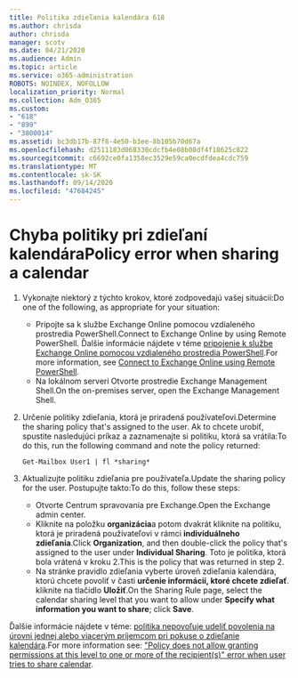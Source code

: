 ```yaml
---
title: Politika zdieľania kalendára 618
ms.author: chrisda
author: chrisda
manager: scotv
ms.date: 04/21/2020
ms.audience: Admin
ms.topic: article
ms.service: o365-administration
ROBOTS: NOINDEX, NOFOLLOW
localization_priority: Normal
ms.collection: Adm_O365
ms.custom:
- "618"
- "899"
- "3800014"
ms.assetid: bc3db17b-87f8-4e50-b3ee-8b105b70d67a
ms.openlocfilehash: d2511183d068330cdcfb4e08b08df4f18625c822
ms.sourcegitcommit: c6692ce0fa1358ec3529e59ca0ecdfdea4cdc759
ms.translationtype: MT
ms.contentlocale: sk-SK
ms.lasthandoff: 09/14/2020
ms.locfileid: "47684245"
---
```

# <a name="policy-error-when-sharing-a-calendar"></a><span data-ttu-id="1dca3-102">Chyba politiky pri zdieľaní kalendára</span><span class="sxs-lookup"><span data-stu-id="1dca3-102">Policy error when sharing a calendar</span></span>

1. <span data-ttu-id="1dca3-103">Vykonajte niektorý z týchto krokov, ktoré zodpovedajú vašej situácii:</span><span class="sxs-lookup"><span data-stu-id="1dca3-103">Do one of the following, as appropriate for your situation:</span></span>
    - <span data-ttu-id="1dca3-104">Pripojte sa k službe Exchange Online pomocou vzdialeného prostredia PowerShell.</span><span class="sxs-lookup"><span data-stu-id="1dca3-104">Connect to Exchange Online by using Remote PowerShell.</span></span> <span data-ttu-id="1dca3-105">Ďalšie informácie nájdete v téme [pripojenie k službe Exchange Online pomocou vzdialeného prostredia PowerShell](https://technet.microsoft.com/library/jj984289%28v=exchg.160%29.aspx).</span><span class="sxs-lookup"><span data-stu-id="1dca3-105">For more information, see [Connect to Exchange Online using Remote PowerShell](https://technet.microsoft.com/library/jj984289%28v=exchg.160%29.aspx).</span></span>
    - <span data-ttu-id="1dca3-106">Na lokálnom serveri Otvorte prostredie Exchange Management Shell.</span><span class="sxs-lookup"><span data-stu-id="1dca3-106">On the on-premises server, open the Exchange Management Shell.</span></span>
2. <span data-ttu-id="1dca3-107">Určenie politiky zdieľania, ktorá je priradená používateľovi.</span><span class="sxs-lookup"><span data-stu-id="1dca3-107">Determine the sharing policy that's assigned to the user.</span></span> <span data-ttu-id="1dca3-108">Ak to chcete urobiť, spustite nasledujúci príkaz a zaznamenajte si politiku, ktorá sa vrátila:</span><span class="sxs-lookup"><span data-stu-id="1dca3-108">To do this, run the following command and note the policy returned:</span></span>

    `
    Get-Mailbox User1 | fl *sharing*
    `

3. <span data-ttu-id="1dca3-109">Aktualizujte politiku zdieľania pre používateľa.</span><span class="sxs-lookup"><span data-stu-id="1dca3-109">Update the sharing policy for the user.</span></span> <span data-ttu-id="1dca3-110">Postupujte takto:</span><span class="sxs-lookup"><span data-stu-id="1dca3-110">To do this, follow these steps:</span></span>
    - <span data-ttu-id="1dca3-111">Otvorte Centrum spravovania pre Exchange.</span><span class="sxs-lookup"><span data-stu-id="1dca3-111">Open the Exchange admin center.</span></span>
    - <span data-ttu-id="1dca3-112">Kliknite na položku **organizácia**a potom dvakrát kliknite na politiku, ktorá je priradená používateľovi v rámci **individuálneho zdieľania**.</span><span class="sxs-lookup"><span data-stu-id="1dca3-112">Click **Organization**, and then double-click the policy that's assigned to the user under **Individual Sharing**.</span></span> <span data-ttu-id="1dca3-113">Toto je politika, ktorá bola vrátená v kroku 2.</span><span class="sxs-lookup"><span data-stu-id="1dca3-113">This is the policy that was returned in step 2.</span></span>
    - <span data-ttu-id="1dca3-114">Na stránke pravidlo zdieľania vyberte úroveň zdieľania kalendára, ktorú chcete povoliť v časti **určenie informácií, ktoré chcete zdieľať**. kliknite na tlačidlo **Uložiť**.</span><span class="sxs-lookup"><span data-stu-id="1dca3-114">On the Sharing Rule page, select the calendar sharing level that you want to allow under **Specify what information you want to share**; click **Save**.</span></span>

<span data-ttu-id="1dca3-115">Ďalšie informácie nájdete v téme: [politika nepovoľuje udeliť povolenia na úrovni jednej alebo viacerým príjemcom pri pokuse o zdieľanie kalendára](https://docs.microsoft.com/exchange/troubleshoot/calendar-sharing/policy-permissions-issue).</span><span class="sxs-lookup"><span data-stu-id="1dca3-115">For more information see: ["Policy does not allow granting permissions at this level to one or more of the recipient(s)" error when user tries to share calendar](https://docs.microsoft.com/exchange/troubleshoot/calendar-sharing/policy-permissions-issue).</span></span>
